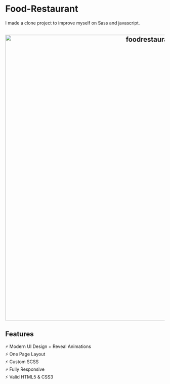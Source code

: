 ﻿# Food-Restaurant
 I made a clone project to improve myself on Sass and javascript. 

<h2 align="center">
  <img src="https://github.com/ozllmozdmrr/FoodRestaurant/blob/main/image/example.gif" alt="foodrestaurant" width="900px" />
  <br>
</h2>

## Features

⚡️ Modern UI Design + Reveal Animations\
⚡️ One Page Layout\
⚡️ Custom SCSS\
⚡️ Fully Responsive\
⚡️ Valid HTML5 & CSS3
